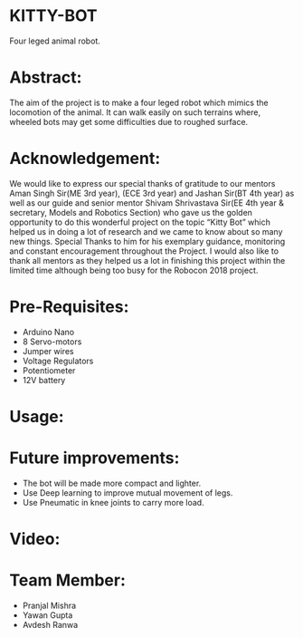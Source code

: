 # KITTY-BOT

Four leged animal robot.

# Abstract:

The aim of the project is to make a four leged robot which mimics the locomotion of the animal. It can walk easily on such terrains where,
wheeled bots may get some difficulties due to roughed surface.

# Acknowledgement:

We would like to express our special thanks of gratitude to our mentors Aman Singh Sir(ME 3rd year),      (ECE 3rd year)
and Jashan Sir(BT 4th year) as well as our guide and senior mentor Shivam Shrivastava Sir(EE 4th year & secretary, Models and 
Robotics Section) who gave us the golden opportunity to do this wonderful project on the topic “Kitty Bot” which helped us in 
doing a lot of research and we came to know about so many new things. Special Thanks to him for his exemplary guidance, monitoring and 
constant encouragement throughout the Project. I would also like to thank all mentors as they helped us a lot in finishing this project
within the limited time although being too busy for the Robocon 2018 project.


# Pre-Requisites:
  * Arduino Nano
  * 8 Servo-motors
  * Jumper wires
  * Voltage Regulators
  * Potentiometer
  * 12V battery
  
# Usage:

# Future improvements:
  * The bot will be made more compact and lighter.
  * Use Deep learning to improve mutual movement of legs.
  * Use Pneumatic in knee joints to carry more load.


# Video:

# Team Member:
  * Pranjal Mishra
  * Yawan Gupta
  * Avdesh Ranwa
